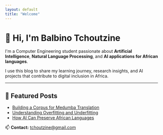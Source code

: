 ```yaml
---
layout: default
title: "Welcome"
---
```

# 👋 Hi, I'm Balbino Tchoutzine

I'm a Computer Engineering student passionate about **Artificial Intelligence**, **Natural Language Processing**, and **AI applications for African languages**.

I use this blog to share my learning journey, research insights, and AI projects that contribute to digital inclusion in Africa.

---
## 🧠 Featured Posts

- [Building a Corpus for Medumba Translation](#)
- [Understanding Overfitting and Underfitting](#)
- [How AI Can Preserve African Languages](#)

📫 **Contact:** [tchoutzine@gmail.com](mailto:tchoutzine@gmail.com)